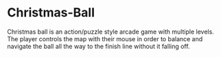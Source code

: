 # Christmas-Ball

Christmas ball is an action/puzzle style arcade game with multiple levels. The player controls the map with their mouse in order to balance and navigate the ball all the way to the finish line without it falling off.